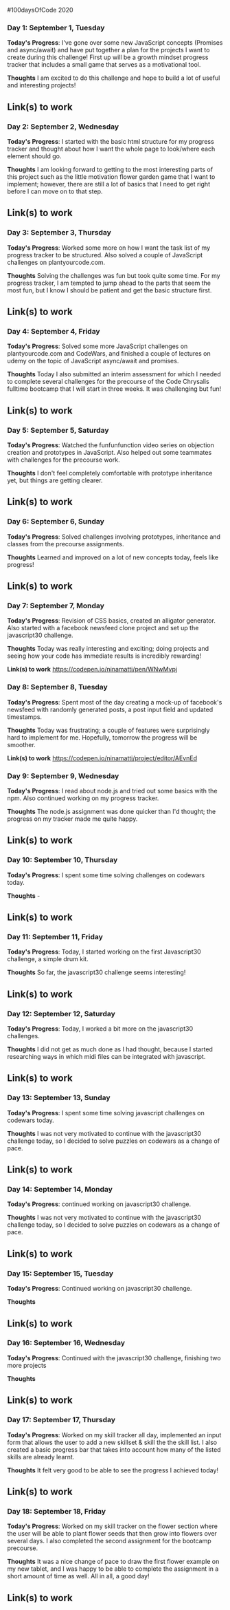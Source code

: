 
#100daysOfCode 2020

### Day 1: September 1, Tuesday

**Today's Progress**: I've gone over some new JavaScript concepts (Promises and async/await) and have put together a plan for the projects I want to create during this challenge! First up will be a growth mindset progress tracker that includes a small game that serves as a motivational tool.

**Thoughts** I am excited to do this challenge and hope to build a lot of useful and interesting projects!

**Link(s) to work**
-

### Day 2: September 2, Wednesday

**Today's Progress**: I started with the basic html structure for my progress tracker and thought about how I want the whole page to look/where each element should go.

**Thoughts** I am looking forward to getting to the most interesting parts of this project such as the little motivation flower garden game that I want to implement; however, there are still a lot of basics that I need to get right before I can move on to that step.

**Link(s) to work**
-

### Day 3: September 3, Thursday

**Today's Progress**: Worked some more on how I want the task list of my progress tracker to be structured. Also solved a couple of JavaScript challenges on plantyourcode.com.

**Thoughts** Solving the challenges was fun but took quite some time. For my progress tracker, I am tempted to jump ahead to the parts that seem the most fun, but I know I should be patient and get the basic structure first.

**Link(s) to work**
-


### Day 4: September 4, Friday

**Today's Progress**: Solved some more JavaScript challenges on plantyourcode.com and CodeWars, and finished a couple of lectures on udemy on the topic of JavaScript async/await and promises.

**Thoughts** Today I also submitted an interim assessment for which I needed to complete several challenges for the precourse of the Code Chrysalis fulltime bootcamp that I will start in three weeks. It was challenging but fun!

**Link(s) to work**
-

### Day 5: September 5, Saturday

**Today's Progress**: Watched the funfunfunction video series on objection creation and prototypes in JavaScript. Also helped out some teammates with challenges for the precourse work.

**Thoughts** I don't feel completely comfortable with prototype inheritance yet, but things are getting clearer.

**Link(s) to work**
-

### Day 6: September 6, Sunday

**Today's Progress**: Solved challenges involving prototypes, inheritance and classes from the precourse assignments.

**Thoughts** Learned and improved on a lot of new concepts today, feels like progress!

**Link(s) to work**
-

### Day 7: September 7, Monday

**Today's Progress**: Revision of CSS basics, created an alligator generator. Also started with a facebook newsfeed clone project and set up the javascript30 challenge.

**Thoughts** Today was really interesting and exciting; doing projects and seeing how your code has immediate results is incredibly rewarding!

**Link(s) to work**
https://codepen.io/ninamatti/pen/WNwMvpj

### Day 8: September 8, Tuesday

**Today's Progress**: Spent most of the day creating a mock-up of facebook's newsfeed with randomly generated posts, a post input field and updated timestamps.

**Thoughts** Today was frustrating; a couple of features were surprisingly  hard to implement for me. Hopefully, tomorrow the progress will be smoother.

**Link(s) to work**
https://codepen.io/ninamatti/project/editor/AEvnEd

### Day 9: September 9, Wednesday

**Today's Progress**: I read about node.js and tried out some basics with the npm. Also continued working on my progress tracker.

**Thoughts** The node.js assignment was done quicker than I'd thought; the progress on my tracker made me quite happy.

**Link(s) to work**
-

### Day 10: September 10, Thursday

**Today's Progress**: I spent some time solving challenges on codewars today.

**Thoughts** -

**Link(s) to work**
-

### Day 11: September 11, Friday

**Today's Progress**: Today, I started working on the first Javascript30 challenge, a simple drum kit.

**Thoughts** So far, the javascript30 challenge seems interesting!

**Link(s) to work**
-

### Day 12: September 12, Saturday

**Today's Progress**: Today, I worked a bit more on the javascript30 challenges.

**Thoughts** I did not get as much done as I had thought, because I started researching ways in which midi files can be integrated with javascript.

**Link(s) to work**
-

### Day 13: September 13, Sunday

**Today's Progress**: I spent some time solving javascript challenges on codewars today.

**Thoughts** I was not very motivated to continue with the javascript30 challenge today, so I decided to solve puzzles on codewars as a change of pace.

**Link(s) to work**
-

### Day 14: September 14, Monday

**Today's Progress**: continued working on javascript30 challenge.

**Thoughts** I was not very motivated to continue with the javascript30 challenge today, so I decided to solve puzzles on codewars as a change of pace.

**Link(s) to work**
-

### Day 15: September 15, Tuesday

**Today's Progress**: Continued working on javascript30 challenge.

**Thoughts** 

**Link(s) to work**
-

### Day 16: September 16, Wednesday

**Today's Progress**: Continued with the javascript30 challenge, finishing two more projects

**Thoughts** 

**Link(s) to work**
-

### Day 17: September 17, Thursday

**Today's Progress**: Worked on my skill tracker all day, implemented an input form that allows the user to add a new skillset & skill the the skill list. I also created a basic progress bar that takes into account how many of the listed skills are already learnt.

**Thoughts** It felt very good to be able to see the progress I achieved today!

**Link(s) to work**
-


### Day 18: September 18, Friday

**Today's Progress**: Worked on my skill tracker on the flower section where the user will be able to plant flower seeds that then grow into flowers over several days. I also completed the second assignment for the bootcamp precourse.

**Thoughts** It was a nice change of pace to draw the first flower example on my new tablet, and I was happy to be able to complete the assignment in a short amount of time as well. All in all, a good day!

**Link(s) to work**
-
